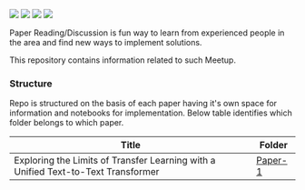 [![](https://img.shields.io/badge/Type-Survey%20Paper-red)](https://arxiv.org/abs/1910.10683)
![](https://img.shields.io/badge/Access-Free-green)
[![](https://img.shields.io/badge/Discussion-Ongoing-green)](https://paper.dropbox.com/doc/Paper-ReadingDiscussion-1-Bv3fHWQgHCMdAaQtMXsoH)
[![](https://img.shields.io/badge/Meetup-2-yellowgreen)](https://www.meetup.com/dair-ai/events/270419989/)

Paper Reading/Discussion is fun way to learn from experienced people in the area and find new ways to implement solutions.

This repository contains information related to such Meetup.

### Structure
Repo is structured on the basis of each paper having it's own space for information and notebooks for implementation.
Below table identifies which folder belongs to which paper.


Title | Folder
------------ | -------------
Exploring the Limits of Transfer Learning with a Unified Text-to-Text Transformer | [Paper-1](https://github.com/RAJAT--PALIWAL/paper-reading/Paper-1)
